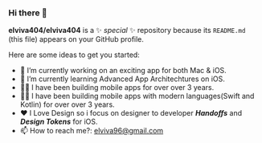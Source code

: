 ### Hi there 👋


**elviva404/elviva404** is a ✨ _special_ ✨ repository because its `README.md` (this file) appears on your GitHub profile.

Here are some ideas to get you started:

 - 🔭 I’m currently working on an exciting app for both Mac & iOS. 
 - 🌱 I’m currently learning Advanced App Architechtures on iOS. 
 - 👴🏿 I have been building mobile apps for over over 3 years. 
 - 👴🏿 I have been building mobile apps with modern languages(Swift and Kotlin) for over over 3 years. 
 - ❤️ I Love Design so i focus on designer to developer ***Handoffs*** and ***Design Tokens*** for iOS.
 - 📫 How to reach me?: elviva96@gmail.com

